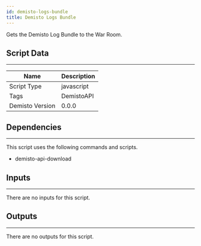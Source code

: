```yaml
---
id: demisto-logs-bundle
title: Demisto Logs Bundle
---
```


Gets the Demisto Log Bundle to the War Room.

## Script Data
---

| **Name** | **Description** |
| --- | --- |
| Script Type | javascript |
| Tags | DemistoAPI |
| Demisto Version | 0.0.0 |

## Dependencies
---
This script uses the following commands and scripts.
* demisto-api-download

## Inputs
---
There are no inputs for this script.

## Outputs
---
There are no outputs for this script.
